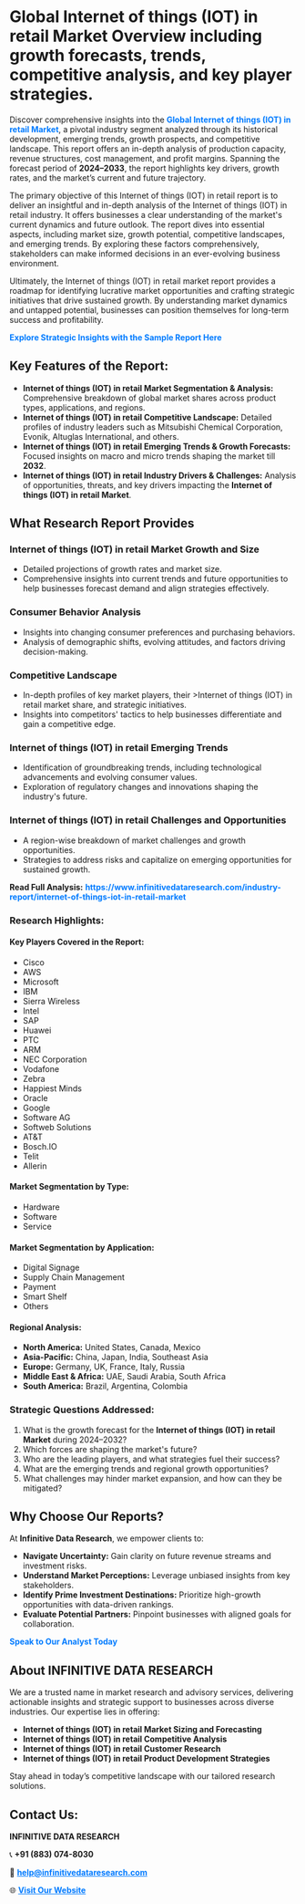 <h1>Global Internet of things (IOT) in retail Market Overview including growth forecasts, trends, competitive analysis, and key player strategies.</h1>
<p>
Discover comprehensive insights into the 
<a href="https://www.infinitivedataresearch.com/industry-report/internet-of-things-iot-in-retail-market" rel="dofollow" style="color: #007BFF; text-decoration: none;"><strong>Global Internet of things (IOT) in retail Market</strong></a>, a pivotal industry segment analyzed through its historical development, emerging trends, growth prospects, and competitive landscape. This report offers an in-depth analysis of production capacity, revenue structures, cost management, and profit margins. Spanning the forecast period of <strong>2024–2033</strong>, the report highlights key drivers, growth rates, and the market’s current and future trajectory.
</p>
<p>
The primary objective of this Internet of things (IOT) in retail report is to deliver an insightful and in-depth analysis of the Internet of things (IOT) in retail industry. It offers businesses a clear understanding of the market's current dynamics and future outlook. The report dives into essential aspects, including market size, growth potential, competitive landscapes, and emerging trends. By exploring these factors comprehensively, stakeholders can make informed decisions in an ever-evolving business environment.
</p>
<p>
Ultimately, the Internet of things (IOT) in retail market report provides a roadmap for identifying lucrative market opportunities and crafting strategic initiatives that drive sustained growth. By understanding market dynamics and untapped potential, businesses can position themselves for long-term success and profitability.
</p>
<p>
<a href="https://www.infinitivedataresearch.com/request-sample/reportId=107107" style="color: #007BFF; text-decoration: none;"><strong>Explore Strategic Insights with the Sample Report Here</strong></a>
</p>

<h2>Key Features of the Report:</h2>
<ul>
<li><strong>Internet of things (IOT) in retail Market Segmentation & Analysis:</strong> Comprehensive breakdown of global market shares across product types, applications, and regions.</li>
<li><strong>Internet of things (IOT) in retail Competitive Landscape:</strong> Detailed profiles of industry leaders such as Mitsubishi Chemical Corporation, Evonik, Altuglas International, and others.</li>
<li><strong>Internet of things (IOT) in retail Emerging Trends & Growth Forecasts:</strong> Focused insights on macro and micro trends shaping the market till <strong>2032</strong>.</li>
<li><strong>Internet of things (IOT) in retail Industry Drivers & Challenges:</strong> Analysis of opportunities, threats, and key drivers impacting the <strong>Internet of things (IOT) in retail Market</strong>.</li>
</ul>

<h2>What Research Report Provides</h2>
<h3>Internet of things (IOT) in retail Market Growth and Size</h3>
<ul>
<li>Detailed projections of growth rates and market size.</li>
<li>Comprehensive insights into current trends and future opportunities to help businesses forecast demand and align strategies effectively.</li>
</ul>

<h3>Consumer Behavior Analysis</h3>
<ul>
<li>Insights into changing consumer preferences and purchasing behaviors.</li>
<li>Analysis of demographic shifts, evolving attitudes, and factors driving decision-making.</li>
</ul>

<h3>Competitive Landscape</h3>
<ul>
<li>In-depth profiles of key market players, their >Internet of things (IOT) in retail market share, and strategic initiatives.</li>
<li>Insights into competitors' tactics to help businesses differentiate and gain a competitive edge.</li>
</ul>

<h3>Internet of things (IOT) in retail Emerging Trends</h3>
<ul>
<li>Identification of groundbreaking trends, including technological advancements and evolving consumer values.</li>
<li>Exploration of regulatory changes and innovations shaping the industry's future.</li>
</ul>

<h3>Internet of things (IOT) in retail Challenges and Opportunities</h3>
<ul>
<li>A region-wise breakdown of market challenges and growth opportunities.</li>
<li>Strategies to address risks and capitalize on emerging opportunities for sustained growth.</li>
</ul>
<p><strong>Read Full Analysis:</strong> <a href="https://www.infinitivedataresearch.com/industry-report/internet-of-things-iot-in-retail-market" rel="dofollow" style="color: #007BFF; text-decoration: none;"><strong>https://www.infinitivedataresearch.com/industry-report/internet-of-things-iot-in-retail-market</strong></a></p>
<h3>Research Highlights:</h3>
<h4>Key Players Covered in the Report:</h4>
<ul><li>Cisco</li><li>AWS</li><li>Microsoft</li><li>IBM</li><li>Sierra Wireless</li><li>Intel</li><li>SAP</li><li>Huawei</li><li>PTC</li><li>ARM</li><li>NEC Corporation</li><li>Vodafone</li><li>Zebra</li><li>Happiest Minds</li><li>Oracle</li><li>Google</li><li>Software AG</li><li>Softweb Solutions</li><li>AT&amp;T</li><li>Bosch.IO</li><li>Telit</li><li>Allerin</li></ul>
<h4>Market Segmentation by Type:</h4>
<ul><li>Hardware</li><li>Software</li><li>Service</li></ul>
<h4>Market Segmentation by Application:</h4>
<ul><li>Digital Signage</li><li>Supply Chain Management</li><li>Payment</li><li>Smart Shelf</li><li>Others</li></ul>

<h4>Regional Analysis:</h4>
<ul>
<li><strong>North America:</strong> United States, Canada, Mexico</li>
<li><strong>Asia-Pacific:</strong> China, Japan, India, Southeast Asia</li>
<li><strong>Europe:</strong> Germany, UK, France, Italy, Russia</li>
<li><strong>Middle East & Africa:</strong> UAE, Saudi Arabia, South Africa</li>
<li><strong>South America:</strong> Brazil, Argentina, Colombia</li>
</ul>

<h3>Strategic Questions Addressed:</h3>
<ol>
<li>What is the growth forecast for the <strong>Internet of things (IOT) in retail Market</strong> during 2024–2032?</li>
<li>Which forces are shaping the market's future?</li>
<li>Who are the leading players, and what strategies fuel their success?</li>
<li>What are the emerging trends and regional growth opportunities?</li>
<li>What challenges may hinder market expansion, and how can they be mitigated?</li>
</ol>

<h2>Why Choose Our Reports?</h2>
<p>At <strong>Infinitive Data Research</strong>, we empower clients to:</p>
<ul>
<li><strong>Navigate Uncertainty:</strong> Gain clarity on future revenue streams and investment risks.</li>
<li><strong>Understand Market Perceptions:</strong> Leverage unbiased insights from key stakeholders.</li>
<li><strong>Identify Prime Investment Destinations:</strong> Prioritize high-growth opportunities with data-driven rankings.</li>
<li><strong>Evaluate Potential Partners:</strong> Pinpoint businesses with aligned goals for collaboration.</li>
</ul>
<p><a href="https://www.infinitivedataresearch.com/industry-report/internet-of-things-iot-in-retail-market" rel="dofollow" style="color: #007BFF; text-decoration: none;"><strong>Speak to Our Analyst Today</strong></a></p>

<h2>About INFINITIVE DATA RESEARCH</h2>
<p>We are a trusted name in market research and advisory services, delivering actionable insights and strategic support to businesses across diverse industries. Our expertise lies in offering:</p>
<ul>
<li><strong>Internet of things (IOT) in retail Market Sizing and Forecasting</strong></li>
<li><strong>Internet of things (IOT) in retail Competitive Analysis</strong></li>
<li><strong>Internet of things (IOT) in retail Customer Research</strong></li>
<li><strong>Internet of things (IOT) in retail Product Development Strategies</strong></li>
</ul>
<p>Stay ahead in today’s competitive landscape with our tailored research solutions.</p>

<h2>Contact Us:</h2>
<p><strong>INFINITIVE DATA RESEARCH</strong></p>
<p>📞 <strong>+91 (883) 074-8030</strong></p>
<p>📧 <strong><a href="mailto:help@infinitivedataresearch.com" style="color: #007BFF;">help@infinitivedataresearch.com</a></strong></p>
<p>🌐 <strong><a href="https://www.infinitivedataresearch.com" rel="dofollow" style="color: #007BFF;">Visit Our Website</a></strong></p>